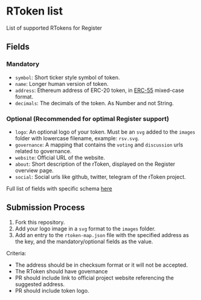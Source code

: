 # RToken list

List of supported RTokens for Register

## Fields

### Mandatory

- `symbol`: Short ticker style symbol of token.
- `name`: Longer human version of token.
- `address`: Ethereum address of ERC-20 token, in [ERC-55](https://eips.ethereum.org/EIPS/eip-55) mixed-case format.
- `decimals`: The decimals of the token. As Number and not String.

### Optional (Recommended for optimal Register support)

- `logo`: An optional logo of your token. Must be an `svg` added to the `images` folder with lowercase filename, example: `rsv.svg`.
- `governance`: A mapping that contains the `voting` and `discussion` urls related to governance.
- `website`: Official URL of the website.
- `about`: Short description of the rToken, displayed on the Register overview page.
- `social`: Social urls like github, twitter, telegram of the rToken project.

Full list of fields with specific schema [here](https://github.com/lc-labs/rtokens/blob/master/index.d.ts)

## Submission Process

1. Fork this repository.
2. Add your logo image in a `svg` format to the `images` folder.
3. Add an entry to the `rtoken-map.json` file with the specified address as the key, and the mandatory/optional fields as the value.

Criteria:

- The address should be in checksum format or it will not be accepted.
- The RToken should have governance
- PR should include link to official project website referencing the suggested address.
- PR should include token logo.
